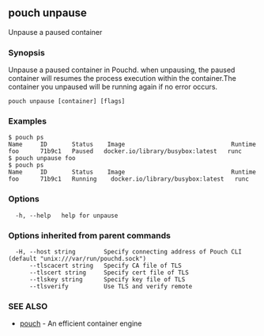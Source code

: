## pouch unpause

Unpause a paused container

### Synopsis

Unpause a paused container in Pouchd. when unpausing, the paused container will resumes the process execution within the container.The container you unpaused will be running again if no error occurs.

```
pouch unpause [container] [flags]
```

### Examples

```
$ pouch ps
Name     ID       Status    Image                              Runtime
foo      71b9c1   Paused   docker.io/library/busybox:latest   runc
$ pouch unpause foo
$ pouch ps
Name     ID       Status    Image                              Runtime
foo      71b9c1   Running    docker.io/library/busybox:latest   runc
```

### Options

```
  -h, --help   help for unpause
```

### Options inherited from parent commands

```
  -H, --host string        Specify connecting address of Pouch CLI (default "unix:///var/run/pouchd.sock")
      --tlscacert string   Specify CA file of TLS
      --tlscert string     Specify cert file of TLS
      --tlskey string      Specify key file of TLS
      --tlsverify          Use TLS and verify remote
```

### SEE ALSO

* [pouch](pouch.md)	 - An efficient container engine

